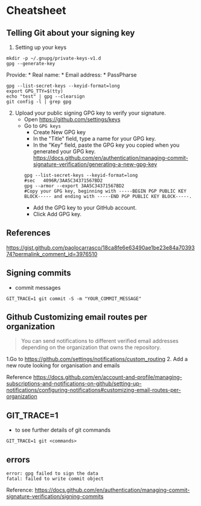 # Cheatsheet

## Telling Git about your signing key
1. Setting up your keys
```
mkdir -p ~/.gnupg/private-keys-v1.d
gpg --generate-key
```
Provide:
	* Real name:
	* Email address: 
	* PassPharse
```
gpg --list-secret-keys --keyid-format=long
export GPG_TTY=$(tty)
echo "test" | gpg --clearsign
git config -l | grep gpg
```

2. Upload your public signing GPG key to verify your signature.
	* Open https://github.com/settings/keys
	* Go to `GPG keys`
		* Create New GPG key
		* In the "Title" field, type a name for your GPG key.
		* In the "Key" field, paste the GPG key you copied when you generated your GPG key.
			https://docs.github.com/en/authentication/managing-commit-signature-verification/generating-a-new-gpg-key
		```
		gpg --list-secret-keys --keyid-format=long
		#sec   4096R/3AA5C34371567BD2
		gpg --armor --export 3AA5C34371567BD2
		#Copy your GPG key, beginning with -----BEGIN PGP PUBLIC KEY BLOCK----- and ending with -----END PGP PUBLIC KEY BLOCK-----.
		```
		* Add the GPG key to your GitHub account.
		* Click Add GPG key.


## References

https://gist.github.com/paolocarrasco/18ca8fe6e63490ae1be23e84a7039374?permalink_comment_id=3976510


## Signing commits
* commit messages
```
GIT_TRACE=1 git commit -S -m "YOUR_COMMIT_MESSAGE"
```

## Github Customizing email routes per organization
> You can send notifications to different verified email addresses depending on the organization that owns the repository.

1.Go to 
https://github.com/settings/notifications/custom_routing
2. Add a new route looking for organisation and emails 

Reference https://docs.github.com/en/account-and-profile/managing-subscriptions-and-notifications-on-github/setting-up-notifications/configuring-notifications#customizing-email-routes-per-organization

## GIT_TRACE=1
* to see further details of git commands
```
GIT_TRACE=1 git <commands>
```


## errors
```
error: gpg failed to sign the data
fatal: failed to write commit object
```
Reference: https://docs.github.com/en/authentication/managing-commit-signature-verification/signing-commits

